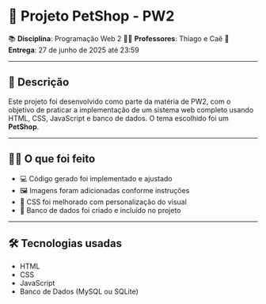 # 🐾 Projeto PetShop - PW2

📚 **Disciplina**: Programação Web 2
👨‍🏫 **Professores**: Thiago e Caê
📅 **Entrega**: 27 de junho de 2025 até 23:59

---

## 📌 Descrição

Este projeto foi desenvolvido como parte da matéria de PW2, com o objetivo de praticar a implementação de um sistema web completo usando HTML, CSS, JavaScript e banco de dados. O tema escolhido foi um **PetShop**.

---

## 🧑‍💻 O que foi feito

* 💻 Código gerado foi implementado e ajustado
* 🖼️ Imagens foram adicionadas conforme instruções
* 🎨 CSS foi melhorado com personalização do visual
* 💾 Banco de dados foi criado e incluído no projeto

---

## 🛠️ Tecnologias usadas

* HTML
* CSS
* JavaScript
* Banco de Dados (MySQL ou SQLite)

